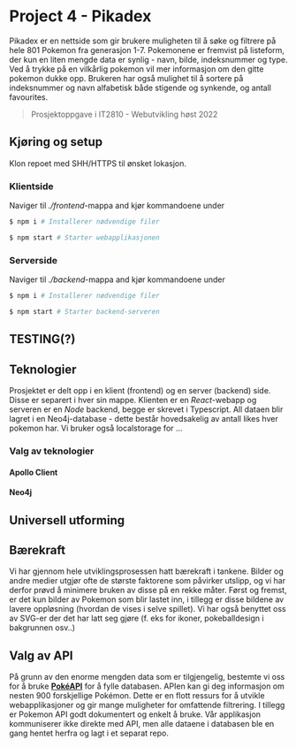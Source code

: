 # Project 4 - Pikadex

Pikadex er en nettside som gir brukere muligheten til å søke og filtrere på hele 801 Pokemon fra generasjon 1-7. Pokemonene er fremvist på listeform, der kun en liten mengde data er synlig - navn, bilde, indeksnummer og type. Ved å trykke på en vilkårlig pokemon vil mer informasjon om den gitte pokemon dukke opp. Brukeren har også mulighet til å sortere på indeksnummer og navn alfabetisk både stigende og synkende, og antall favourites.

> Prosjektoppgave i IT2810 - Webutvikling høst 2022

## Kjøring og setup

Klon repoet med SHH/HTTPS til ønsket lokasjon.

### Klientside

Naviger til _./frontend_-mappa and kjør kommandoene under

```sh
$ npm i # Installerer nødvendige filer

$ npm start # Starter webapplikasjonen
```

### Serverside

Naviger til _./backend_-mappa and kjør kommandoene under

```sh
$ npm i # Installerer nødvendige filer

$ npm start # Starter backend-serveren
```

## TESTING(?)

## Teknologier

Prosjektet er delt opp i en klient (frontend) og en server (backend) side. Disse er separert i hver sin mappe. Klienten er en _React_-webapp og serveren er en _Node_ backend, begge er skrevet i Typescript.
All dataen blir lagret i en Neo4j-database - dette består hovedsakelig av antall likes hver pokemon har. Vi bruker også localstorage for ...

### Valg av teknologier

#### Apollo Client

#### Neo4j

## Universell utforming

## Bærekraft

Vi har gjennom hele utviklingsprosessen hatt bærekraft i tankene. Bilder og andre medier utgjør ofte de største faktorene som påvirker utslipp, og vi har derfor prøvd å minimere bruken av disse på en rekke måter.
Først og fremst, er det kun bilder av Pokemon som blir lastet inn, i tillegg er disse bildene av lavere oppløsning (hvordan de vises i selve spillet). Vi har også benyttet oss av SVG-er der det har latt seg gjøre (f. eks for ikoner, pokeballdesign i bakgrunnen osv..)

## Valg av API

På grunn av den enorme mengden data som er tilgjengelig, bestemte vi oss for å bruke [**PokéAPI**](https://pokeapi.co/) for å fylle databasen. APIen kan gi deg informasjon om nesten 900 forskjellige Pokémon. Dette er en flott ressurs for å utvikle webapplikasjoner og gir mange muligheter for omfattende filtrering. I tillegg er Pokemon API godt dokumentert og enkelt å bruke. Vår applikasjon kommuniserer ikke direkte med API, men alle dataene i databasen ble en gang hentet herfra og lagt i et separat repo.

##
